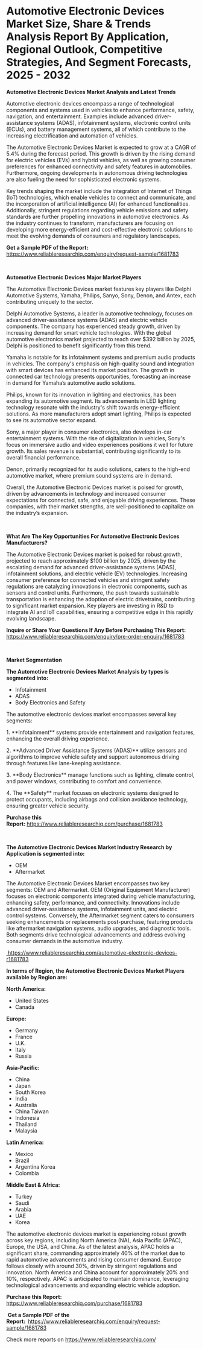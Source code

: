 <p><h1>Automotive Electronic Devices Market Size, Share & Trends Analysis Report By Application, Regional Outlook, Competitive Strategies, And Segment Forecasts, 2025 - 2032</h1></p><p><strong>Automotive Electronic Devices Market Analysis and Latest Trends</strong></p>
<p><p>Automotive electronic devices encompass a range of technological components and systems used in vehicles to enhance performance, safety, navigation, and entertainment. Examples include advanced driver-assistance systems (ADAS), infotainment systems, electronic control units (ECUs), and battery management systems, all of which contribute to the increasing electrification and automation of vehicles.</p><p>The Automotive Electronic Devices Market is expected to grow at a CAGR of 5.4% during the forecast period. This growth is driven by the rising demand for electric vehicles (EVs) and hybrid vehicles, as well as growing consumer preferences for enhanced connectivity and safety features in automobiles. Furthermore, ongoing developments in autonomous driving technologies are also fueling the need for sophisticated electronic systems.</p><p>Key trends shaping the market include the integration of Internet of Things (IoT) technologies, which enable vehicles to connect and communicate, and the incorporation of artificial intelligence (AI) for enhanced functionalities. Additionally, stringent regulations regarding vehicle emissions and safety standards are further propelling innovations in automotive electronics. As the industry continues to transform, manufacturers are focusing on developing more energy-efficient and cost-effective electronic solutions to meet the evolving demands of consumers and regulatory landscapes.</p></p>
<p><strong>Get a Sample PDF of the Report:&nbsp;</strong> <a href="https://www.reliableresearchiq.com/enquiry/request-sample/1681783?utm_campaign=2247&utm_medium=2&utm_source=Github&utm_content=ia&utm_term=30032025&utm_id=automotive-electronic-devices">https://www.reliableresearchiq.com/enquiry/request-sample/1681783</a></p>
<p>&nbsp;</p>
<p><strong>Automotive Electronic Devices Major Market Players</strong></p>
<p><p>The Automotive Electronic Devices market features key players like Delphi Automotive Systems, Yamaha, Philips, Sanyo, Sony, Denon, and Antex, each contributing uniquely to the sector.</p><p>Delphi Automotive Systems, a leader in automotive technology, focuses on advanced driver-assistance systems (ADAS) and electric vehicle components. The company has experienced steady growth, driven by increasing demand for smart vehicle technologies. With the global automotive electronics market projected to reach over $392 billion by 2025, Delphi is positioned to benefit significantly from this trend.</p><p>Yamaha is notable for its infotainment systems and premium audio products in vehicles. The company's emphasis on high-quality sound and integration with smart devices has enhanced its market position. The growth in connected car technology presents opportunities, forecasting an increase in demand for Yamaha’s automotive audio solutions.</p><p>Philips, known for its innovation in lighting and electronics, has been expanding its automotive segment. Its advancements in LED lighting technology resonate with the industry's shift towards energy-efficient solutions. As more manufacturers adopt smart lighting, Philips is expected to see its automotive sector expand.</p><p>Sony, a major player in consumer electronics, also develops in-car entertainment systems. With the rise of digitalization in vehicles, Sony's focus on immersive audio and video experiences positions it well for future growth. Its sales revenue is substantial, contributing significantly to its overall financial performance.</p><p>Denon, primarily recognized for its audio solutions, caters to the high-end automotive market, where premium sound systems are in demand.</p><p>Overall, the Automotive Electronic Devices market is poised for growth, driven by advancements in technology and increased consumer expectations for connected, safe, and enjoyable driving experiences. These companies, with their market strengths, are well-positioned to capitalize on the industry’s expansion.</p></p>
<p>&nbsp;</p>
<p><strong>What Are The Key Opportunities For Automotive Electronic Devices Manufacturers?</strong></p>
<p><p>The Automotive Electronic Devices market is poised for robust growth, projected to reach approximately $100 billion by 2025, driven by the escalating demand for advanced driver-assistance systems (ADAS), infotainment solutions, and electric vehicle (EV) technologies. Increasing consumer preference for connected vehicles and stringent safety regulations are catalyzing innovations in electronic components, such as sensors and control units. Furthermore, the push towards sustainable transportation is enhancing the adoption of electric drivetrains, contributing to significant market expansion. Key players are investing in R&D to integrate AI and IoT capabilities, ensuring a competitive edge in this rapidly evolving landscape.</p></p>
<p><strong>Inquire or Share Your Questions If Any Before Purchasing This Report:</strong> <a href="https://www.reliableresearchiq.com/enquiry/pre-order-enquiry/1681783?utm_campaign=2247&utm_medium=2&utm_source=Github&utm_content=ia&utm_term=30032025&utm_id=automotive-electronic-devices">https://www.reliableresearchiq.com/enquiry/pre-order-enquiry/1681783</a></p>
<p>&nbsp;</p>
<p><strong>Market Segmentation</strong></p>
<p><strong>The Automotive Electronic Devices Market Analysis by types is segmented into:</strong></p>
<p><ul><li>Infotainment</li><li>ADAS</li><li>Body Electronics and Safety</li></ul></p>
<p><p>The automotive electronic devices market encompasses several key segments: </p><p>1. **Infotainment** systems provide entertainment and navigation features, enhancing the overall driving experience. </p><p>2. **Advanced Driver Assistance Systems (ADAS)** utilize sensors and algorithms to improve vehicle safety and support autonomous driving through features like lane-keeping assistance. </p><p>3. **Body Electronics** manage functions such as lighting, climate control, and power windows, contributing to comfort and convenience. </p><p>4. The **Safety** market focuses on electronic systems designed to protect occupants, including airbags and collision avoidance technology, ensuring greater vehicle security.</p></p>
<p><strong>Purchase this Report:&nbsp;</strong><a href="https://www.reliableresearchiq.com/purchase/1681783?utm_campaign=2247&utm_medium=2&utm_source=Github&utm_content=ia&utm_term=30032025&utm_id=automotive-electronic-devices">https://www.reliableresearchiq.com/purchase/1681783</a></p>
<p>&nbsp;</p>
<p><strong>The Automotive Electronic Devices Market Industry Research by Application is segmented into:</strong></p>
<p><ul><li>OEM</li><li>Aftermarket</li></ul></p>
<p><p>The Automotive Electronic Devices Market encompasses two key segments: OEM and Aftermarket. OEM (Original Equipment Manufacturer) focuses on electronic components integrated during vehicle manufacturing, enhancing safety, performance, and connectivity. Innovations include advanced driver-assistance systems, infotainment units, and electric control systems. Conversely, the Aftermarket segment caters to consumers seeking enhancements or replacements post-purchase, featuring products like aftermarket navigation systems, audio upgrades, and diagnostic tools. Both segments drive technological advancements and address evolving consumer demands in the automotive industry.</p></p>
<p><a href="https://www.reliableresearchiq.com/automotive-electronic-devices-r1681783?utm_campaign=2247&utm_medium=2&utm_source=Github&utm_content=ia&utm_term=30032025&utm_id=automotive-electronic-devices">&nbsp;https://www.reliableresearchiq.com/automotive-electronic-devices-r1681783</a></p>
<p><strong>In terms of Region, the Automotive Electronic Devices Market Players available by Region are:</strong></p>
<p>
    <p> <strong> North America: </strong>
        <ul>
            <li>United States</li>
            <li>Canada</li>
        </ul>
        </p> 
    <p> <strong> Europe: </strong>
        <ul>
            <li>Germany</li>
            <li>France</li>
            <li>U.K.</li>
            <li>Italy</li>
            <li>Russia</li>
        </ul>
        </p> 
    <p> <strong> Asia-Pacific: </strong>
        <ul>
            <li>China</li>
            <li>Japan</li>
            <li>South Korea</li>
            <li>India</li>
            <li>Australia</li>
            <li>China Taiwan</li>
            <li>Indonesia</li>
            <li>Thailand</li>
            <li>Malaysia</li>
        </ul>
        </p> 
    <p> <strong> Latin America: </strong>
        <ul>
            <li>Mexico</li>
            <li>Brazil</li>
            <li>Argentina Korea</li>
            <li>Colombia</li>
        </ul>
        </p> 
    <p> <strong> Middle East & Africa: </strong>
        <ul>
            <li>Turkey</li>
            <li>Saudi</li>
            <li>Arabia</li>
            <li>UAE</li>
            <li>Korea</li>
        </ul>
    </p>
    </p>
<p><p>The automotive electronic devices market is experiencing robust growth across key regions, including North America (NA), Asia Pacific (APAC), Europe, the USA, and China. As of the latest analysis, APAC holds a significant share, commanding approximately 40% of the market due to rapid automotive advancements and rising consumer demand. Europe follows closely with around 30%, driven by stringent regulations and innovation. North America and China account for approximately 20% and 10%, respectively. APAC is anticipated to maintain dominance, leveraging technological advancements and expanding electric vehicle adoption.</p></p>
<p><strong>Purchase this Report: </strong><a href="https://www.reliableresearchiq.com/purchase/1681783?utm_campaign=2247&utm_medium=2&utm_source=Github&utm_content=ia&utm_term=30032025&utm_id=automotive-electronic-devices">https://www.reliableresearchiq.com/purchase/1681783</a></p>
<p>&nbsp;<strong>Get a Sample PDF of the Report:&nbsp;&nbsp;</strong><a href="https://www.reliableresearchiq.com/enquiry/request-sample/1681783?utm_campaign=2247&utm_medium=2&utm_source=Github&utm_content=ia&utm_term=30032025&utm_id=automotive-electronic-devices">https://www.reliableresearchiq.com/enquiry/request-sample/1681783</a></p>
<p><strong></strong></p>
<p>Check more reports on <a href="https://www.reliableresearchiq.com/?utm_campaign=2247&utm_medium=2&utm_source=Github&utm_content=ia&utm_term=30032025&utm_id=automotive-electronic-devices">https://www.reliableresearchiq.com/</a></p>